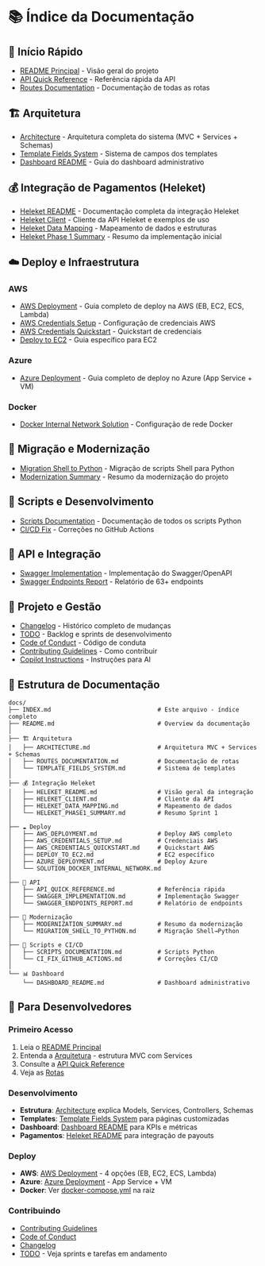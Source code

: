 # 📚 Índice da Documentação

## 🚀 Início Rápido

- [README Principal](../README.md) - Visão geral do projeto
- [API Quick Reference](API_QUICK_REFERENCE.md) - Referência rápida da API
- [Routes Documentation](ROUTES_DOCUMENTATION.md) - Documentação de todas as rotas

## 🏗️ Arquitetura

- [Architecture](ARCHITECTURE.md) - Arquitetura completa do sistema (MVC + Services + Schemas)
- [Template Fields System](TEMPLATE_FIELDS_SYSTEM.md) - Sistema de campos dos templates
- [Dashboard README](DASHBOARD_README.md) - Guia do dashboard administrativo

## 💰 Integração de Pagamentos (Heleket)

- [Heleket README](HELEKET_README.md) - Documentação completa da integração Heleket
- [Heleket Client](HELEKET_CLIENT.md) - Cliente da API Heleket e exemplos de uso
- [Heleket Data Mapping](HELEKET_DATA_MAPPING.md) - Mapeamento de dados e estruturas
- [Heleket Phase 1 Summary](HELEKET_PHASE1_SUMMARY.md) - Resumo da implementação inicial

## ☁️ Deploy e Infraestrutura

### AWS

- [AWS Deployment](AWS_DEPLOYMENT.md) - Guia completo de deploy na AWS (EB, EC2, ECS, Lambda)
- [AWS Credentials Setup](AWS_CREDENTIALS_SETUP.md) - Configuração de credenciais AWS
- [AWS Credentials Quickstart](AWS_CREDENTIALS_QUICKSTART.md) - Quickstart de credenciais
- [Deploy to EC2](DEPLOY_TO_EC2.md) - Guia específico para EC2

### Azure

- [Azure Deployment](AZURE_DEPLOYMENT.md) - Guia completo de deploy no Azure (App Service + VM)

### Docker

- [Docker Internal Network Solution](SOLUTION_DOCKER_INTERNAL_NETWORK.md) - Configuração de rede Docker

## 🔄 Migração e Modernização

- [Migration Shell to Python](MIGRATION_SHELL_TO_PYTHON.md) - Migração de scripts Shell para Python
- [Modernization Summary](MODERNIZATION_SUMMARY.md) - Resumo da modernização do projeto

## 🔧 Scripts e Desenvolvimento

- [Scripts Documentation](SCRIPTS_DOCUMENTATION.md) - Documentação de todos os scripts Python
- [CI/CD Fix](CI_FIX_GITHUB_ACTIONS.md) - Correções no GitHub Actions

## 🔌 API e Integração

- [Swagger Implementation](SWAGGER_IMPLEMENTATION.md) - Implementação do Swagger/OpenAPI
- [Swagger Endpoints Report](SWAGGER_ENDPOINTS_REPORT.md) - Relatório de 63+ endpoints

## 📝 Projeto e Gestão

- [Changelog](../CHANGELOG.md) - Histórico completo de mudanças
- [TODO](../TODO.md) - Backlog e sprints de desenvolvimento
- [Code of Conduct](../CODE_OF_CONDUCT.md) - Código de conduta
- [Contributing Guidelines](../.github/CONTRIBUTING.md) - Como contribuir
- [Copilot Instructions](../.github/copilot-instructions.md) - Instruções para AI

## 📂 Estrutura de Documentação

```
docs/
├── INDEX.md                              # Este arquivo - índice completo
├── README.md                             # Overview da documentação
│
├── 🏗️ Arquitetura
│   ├── ARCHITECTURE.md                   # Arquitetura MVC + Services + Schemas
│   ├── ROUTES_DOCUMENTATION.md           # Documentação de rotas
│   └── TEMPLATE_FIELDS_SYSTEM.md         # Sistema de templates
│
├── 💰 Integração Heleket
│   ├── HELEKET_README.md                 # Visão geral da integração
│   ├── HELEKET_CLIENT.md                 # Cliente da API
│   ├── HELEKET_DATA_MAPPING.md           # Mapeamento de dados
│   └── HELEKET_PHASE1_SUMMARY.md         # Resumo Sprint 1
│
├── ☁️ Deploy
│   ├── AWS_DEPLOYMENT.md                 # Deploy AWS completo
│   ├── AWS_CREDENTIALS_SETUP.md          # Credenciais AWS
│   ├── AWS_CREDENTIALS_QUICKSTART.md     # Quickstart AWS
│   ├── DEPLOY_TO_EC2.md                  # EC2 específico
│   ├── AZURE_DEPLOYMENT.md               # Deploy Azure
│   └── SOLUTION_DOCKER_INTERNAL_NETWORK.md
│
├── 🔌 API
│   ├── API_QUICK_REFERENCE.md            # Referência rápida
│   ├── SWAGGER_IMPLEMENTATION.md         # Implementação Swagger
│   └── SWAGGER_ENDPOINTS_REPORT.md       # Relatório de endpoints
│
├── 🔄 Modernização
│   ├── MODERNIZATION_SUMMARY.md          # Resumo da modernização
│   └── MIGRATION_SHELL_TO_PYTHON.md      # Migração Shell→Python
│
├── 🔧 Scripts e CI/CD
│   ├── SCRIPTS_DOCUMENTATION.md          # Scripts Python
│   └── CI_FIX_GITHUB_ACTIONS.md          # Correções CI/CD
│
└── 📊 Dashboard
    └── DASHBOARD_README.md               # Dashboard administrativo
```

## 🎯 Para Desenvolvedores

### Primeiro Acesso

1. Leia o [README Principal](../README.md)
2. Entenda a [Arquitetura](ARCHITECTURE.md) - estrutura MVC com Services
3. Consulte a [API Quick Reference](API_QUICK_REFERENCE.md)
4. Veja as [Rotas](ROUTES_DOCUMENTATION.md)

### Desenvolvimento

- **Estrutura**: [Architecture](ARCHITECTURE.md) explica Models, Services, Controllers, Schemas
- **Templates**: [Template Fields System](TEMPLATE_FIELDS_SYSTEM.md) para páginas customizadas
- **Dashboard**: [Dashboard README](DASHBOARD_README.md) para KPIs e métricas
- **Pagamentos**: [Heleket README](HELEKET_README.md) para integração de payouts

### Deploy

- **AWS**: [AWS Deployment](AWS_DEPLOYMENT.md) - 4 opções (EB, EC2, ECS, Lambda)
- **Azure**: [Azure Deployment](AZURE_DEPLOYMENT.md) - App Service + VM
- **Docker**: Ver [docker-compose.yml](../docker-compose.yml) na raiz

### Contribuindo

- [Contributing Guidelines](../.github/CONTRIBUTING.md)
- [Code of Conduct](../CODE_OF_CONDUCT.md)
- [Changelog](../CHANGELOG.md)
- [TODO](../TODO.md) - Veja sprints e tarefas em andamento
